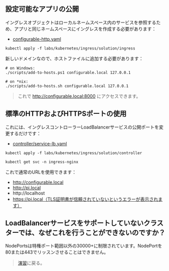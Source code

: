 
## 設定可能なアプリの公開

イングレスオブジェクトはローカルネームスペース内のサービスを参照するため、アプリと同じネームスペースにイングレスを作成する必要があります：

- [configurable-http.yaml](solution/ingress/configurable-http.yaml)



```
kubectl apply -f labs/kubernetes/ingress/solution/ingress
```


新しいドメインなので、ホストファイルに追加する必要があります：



```
# on Windows:
./scripts/add-to-hosts.ps1 configurable.local 127.0.0.1

# on *nix:
./scripts/add-to-hosts.sh configurable.local 127.0.0.1
```


> これで http://configurable.local:8000 にアクセスできます。

## 標準のHTTPおよびHTTPSポートの使用

これには、イングレスコントローラーLoadBalancerサービスの公開ポートを変更するだけです：

- [controller/service-lb.yaml](solution/controller/service-lb.yaml)



```
kubectl apply -f labs/kubernetes/ingress/solution/controller

kubectl get svc -n ingress-nginx
```


これで通常のURLを使用できます：

- http://configurable.local
- http://pi.local
- http://localhost
- https://pi.local（TLS証明書が信頼されていないというエラーが表示されます）

## LoadBalancerサービスをサポートしていないクラスターでは、なぜこれを行うことができないのですか？

NodePortsは特権ポート範囲以外の30000+に制限されています。NodePortを80または443でリッスンさせることはできません。

> [演習](README_jp.md)に戻る。
